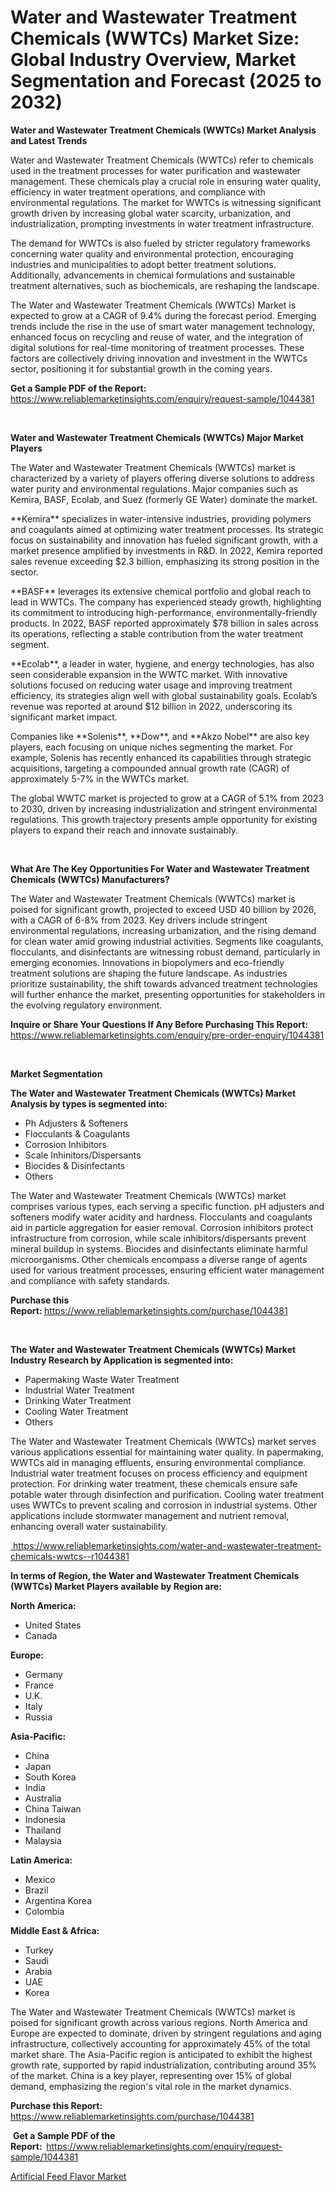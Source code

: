<p><h1>Water and Wastewater Treatment Chemicals (WWTCs) Market Size: Global Industry Overview, Market Segmentation and Forecast (2025 to 2032)</h1></p><p><strong>Water and Wastewater Treatment Chemicals (WWTCs) Market Analysis and Latest Trends</strong></p>
<p><p>Water and Wastewater Treatment Chemicals (WWTCs) refer to chemicals used in the treatment processes for water purification and wastewater management. These chemicals play a crucial role in ensuring water quality, efficiency in water treatment operations, and compliance with environmental regulations. The market for WWTCs is witnessing significant growth driven by increasing global water scarcity, urbanization, and industrialization, prompting investments in water treatment infrastructure.</p><p>The demand for WWTCs is also fueled by stricter regulatory frameworks concerning water quality and environmental protection, encouraging industries and municipalities to adopt better treatment solutions. Additionally, advancements in chemical formulations and sustainable treatment alternatives, such as biochemicals, are reshaping the landscape. </p><p>The Water and Wastewater Treatment Chemicals (WWTCs) Market is expected to grow at a CAGR of 9.4% during the forecast period. Emerging trends include the rise in the use of smart water management technology, enhanced focus on recycling and reuse of water, and the integration of digital solutions for real-time monitoring of treatment processes. These factors are collectively driving innovation and investment in the WWTCs sector, positioning it for substantial growth in the coming years.</p></p>
<p><strong>Get a Sample PDF of the Report:&nbsp;</strong> <a href="https://www.reliablemarketinsights.com/enquiry/request-sample/1044381?utm_campaign=2204&utm_medium=2&utm_source=Github&utm_content=ia&utm_term=28032025&utm_id=water-and-wastewater-treatment-chemicals-wwtcs">https://www.reliablemarketinsights.com/enquiry/request-sample/1044381</a></p>
<p>&nbsp;</p>
<p><strong>Water and Wastewater Treatment Chemicals (WWTCs) Major Market Players</strong></p>
<p><p>The Water and Wastewater Treatment Chemicals (WWTCs) market is characterized by a variety of players offering diverse solutions to address water purity and environmental regulations. Major companies such as Kemira, BASF, Ecolab, and Suez (formerly GE Water) dominate the market. </p><p>**Kemira** specializes in water-intensive industries, providing polymers and coagulants aimed at optimizing water treatment processes. Its strategic focus on sustainability and innovation has fueled significant growth, with a market presence amplified by investments in R&D. In 2022, Kemira reported sales revenue exceeding $2.3 billion, emphasizing its strong position in the sector.</p><p>**BASF** leverages its extensive chemical portfolio and global reach to lead in WWTCs. The company has experienced steady growth, highlighting its commitment to introducing high-performance, environmentally-friendly products. In 2022, BASF reported approximately $78 billion in sales across its operations, reflecting a stable contribution from the water treatment segment.</p><p>**Ecolab**, a leader in water, hygiene, and energy technologies, has also seen considerable expansion in the WWTC market. With innovative solutions focused on reducing water usage and improving treatment efficiency, its strategies align well with global sustainability goals. Ecolab’s revenue was reported at around $12 billion in 2022, underscoring its significant market impact.</p><p>Companies like **Solenis**, **Dow**, and **Akzo Nobel** are also key players, each focusing on unique niches segmenting the market. For example, Solenis has recently enhanced its capabilities through strategic acquisitions, targeting a compounded annual growth rate (CAGR) of approximately 5-7% in the WWTCs market.</p><p>The global WWTC market is projected to grow at a CAGR of 5.1% from 2023 to 2030, driven by increasing industrialization and stringent environmental regulations. This growth trajectory presents ample opportunity for existing players to expand their reach and innovate sustainably.</p></p>
<p>&nbsp;</p>
<p><strong>What Are The Key Opportunities For Water and Wastewater Treatment Chemicals (WWTCs) Manufacturers?</strong></p>
<p><p>The Water and Wastewater Treatment Chemicals (WWTCs) market is poised for significant growth, projected to exceed USD 40 billion by 2026, with a CAGR of 6-8% from 2023. Key drivers include stringent environmental regulations, increasing urbanization, and the rising demand for clean water amid growing industrial activities. Segments like coagulants, flocculants, and disinfectants are witnessing robust demand, particularly in emerging economies. Innovations in biopolymers and eco-friendly treatment solutions are shaping the future landscape. As industries prioritize sustainability, the shift towards advanced treatment technologies will further enhance the market, presenting opportunities for stakeholders in the evolving regulatory environment.</p></p>
<p><strong>Inquire or Share Your Questions If Any Before Purchasing This Report:</strong> <a href="https://www.reliablemarketinsights.com/enquiry/pre-order-enquiry/1044381?utm_campaign=2204&utm_medium=2&utm_source=Github&utm_content=ia&utm_term=28032025&utm_id=water-and-wastewater-treatment-chemicals-wwtcs">https://www.reliablemarketinsights.com/enquiry/pre-order-enquiry/1044381</a></p>
<p>&nbsp;</p>
<p><strong>Market Segmentation</strong></p>
<p><strong>The Water and Wastewater Treatment Chemicals (WWTCs) Market Analysis by types is segmented into:</strong></p>
<p><ul><li>Ph Adjusters & Softeners</li><li>Flocculants & Coagulants</li><li>Corrosion Inhibitors</li><li>Scale Inhinitors/Dispersants</li><li>Biocides & Disinfectants</li><li>Others</li></ul></p>
<p><p>The Water and Wastewater Treatment Chemicals (WWTCs) market comprises various types, each serving a specific function. pH adjusters and softeners modify water acidity and hardness. Flocculants and coagulants aid in particle aggregation for easier removal. Corrosion inhibitors protect infrastructure from corrosion, while scale inhibitors/dispersants prevent mineral buildup in systems. Biocides and disinfectants eliminate harmful microorganisms. Other chemicals encompass a diverse range of agents used for various treatment processes, ensuring efficient water management and compliance with safety standards.</p></p>
<p><strong>Purchase this Report:&nbsp;</strong><a href="https://www.reliablemarketinsights.com/purchase/1044381?utm_campaign=2204&utm_medium=2&utm_source=Github&utm_content=ia&utm_term=28032025&utm_id=water-and-wastewater-treatment-chemicals-wwtcs">https://www.reliablemarketinsights.com/purchase/1044381</a></p>
<p>&nbsp;</p>
<p><strong>The Water and Wastewater Treatment Chemicals (WWTCs) Market Industry Research by Application is segmented into:</strong></p>
<p><ul><li>Papermaking Waste Water Treatment</li><li>Industrial Water Treatment</li><li>Drinking Water Treatment</li><li>Cooling Water Treatment</li><li>Others</li></ul></p>
<p><p>The Water and Wastewater Treatment Chemicals (WWTCs) market serves various applications essential for maintaining water quality. In papermaking, WWTCs aid in managing effluents, ensuring environmental compliance. Industrial water treatment focuses on process efficiency and equipment protection. For drinking water treatment, these chemicals ensure safe potable water through disinfection and purification. Cooling water treatment uses WWTCs to prevent scaling and corrosion in industrial systems. Other applications include stormwater management and nutrient removal, enhancing overall water sustainability.</p></p>
<p><a href="https://www.reliablemarketinsights.com/water-and-wastewater-treatment-chemicals-wwtcs--r1044381?utm_campaign=2204&utm_medium=2&utm_source=Github&utm_content=ia&utm_term=28032025&utm_id=water-and-wastewater-treatment-chemicals-wwtcs">&nbsp;https://www.reliablemarketinsights.com/water-and-wastewater-treatment-chemicals-wwtcs--r1044381</a></p>
<p><strong>In terms of Region, the Water and Wastewater Treatment Chemicals (WWTCs) Market Players available by Region are:</strong></p>
<p>
    <p> <strong> North America: </strong>
        <ul>
            <li>United States</li>
            <li>Canada</li>
        </ul>
        </p> 
    <p> <strong> Europe: </strong>
        <ul>
            <li>Germany</li>
            <li>France</li>
            <li>U.K.</li>
            <li>Italy</li>
            <li>Russia</li>
        </ul>
        </p> 
    <p> <strong> Asia-Pacific: </strong>
        <ul>
            <li>China</li>
            <li>Japan</li>
            <li>South Korea</li>
            <li>India</li>
            <li>Australia</li>
            <li>China Taiwan</li>
            <li>Indonesia</li>
            <li>Thailand</li>
            <li>Malaysia</li>
        </ul>
        </p> 
    <p> <strong> Latin America: </strong>
        <ul>
            <li>Mexico</li>
            <li>Brazil</li>
            <li>Argentina Korea</li>
            <li>Colombia</li>
        </ul>
        </p> 
    <p> <strong> Middle East & Africa: </strong>
        <ul>
            <li>Turkey</li>
            <li>Saudi</li>
            <li>Arabia</li>
            <li>UAE</li>
            <li>Korea</li>
        </ul>
    </p>
    </p>
<p><p>The Water and Wastewater Treatment Chemicals (WWTCs) market is poised for significant growth across various regions. North America and Europe are expected to dominate, driven by stringent regulations and aging infrastructure, collectively accounting for approximately 45% of the total market share. The Asia-Pacific region is anticipated to exhibit the highest growth rate, supported by rapid industrialization, contributing around 35% of the market. China is a key player, representing over 15% of global demand, emphasizing the region's vital role in the market dynamics.</p></p>
<p><strong>Purchase this Report: </strong><a href="https://www.reliablemarketinsights.com/purchase/1044381?utm_campaign=2204&utm_medium=2&utm_source=Github&utm_content=ia&utm_term=28032025&utm_id=water-and-wastewater-treatment-chemicals-wwtcs">https://www.reliablemarketinsights.com/purchase/1044381</a></p>
<p>&nbsp;<strong>Get a Sample PDF of the Report:&nbsp;&nbsp;</strong><a href="https://www.reliablemarketinsights.com/enquiry/request-sample/1044381?utm_campaign=2204&utm_medium=2&utm_source=Github&utm_content=ia&utm_term=28032025&utm_id=water-and-wastewater-treatment-chemicals-wwtcs">https://www.reliablemarketinsights.com/enquiry/request-sample/1044381</a></p>
<p><strong></strong></p>
<p><p><a href="https://github.com/tambraunrue691969/Market-Research-Report-List-1/blob/main/artificial-feed-flavor-market.md?utm_campaign=2204&utm_medium=2&utm_source=Github&utm_content=ia&utm_term=28032025&utm_id=water-and-wastewater-treatment-chemicals-wwtcs">Artificial Feed Flavor Market</a></p></p>